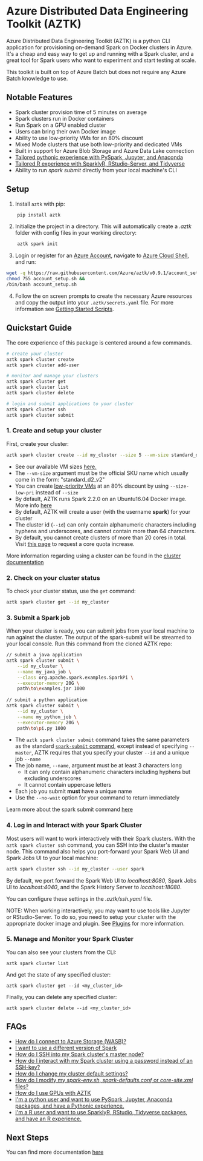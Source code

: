 # Azure Distributed Data Engineering Toolkit (AZTK)
Azure Distributed Data Engineering Toolkit (AZTK) is a python CLI application for provisioning on-demand Spark on Docker clusters in Azure. It's a cheap and easy way to get up and running with a Spark cluster, and a great tool for Spark users who want to experiment and start testing at scale.

This toolkit is built on top of Azure Batch but does not require any Azure Batch knowledge to use.

## Notable Features
- Spark cluster provision time of 5 minutes on average
- Spark clusters run in Docker containers
- Run Spark on a GPU enabled cluster
- Users can bring their own Docker image
- Ability to use low-priority VMs for an 80% discount
- Mixed Mode clusters that use both low-priority and dedicated VMs
- Built in support for Azure Blob Storage and Azure Data Lake connection
- [Tailored pythonic experience with PySpark, Jupyter, and Anaconda](https://github.com/Azure/aztk/wiki/PySpark-on-Azure-with-AZTK)
- [Tailored R experience with SparklyR, RStudio-Server, and Tidyverse](https://github.com/Azure/aztk/wiki/SparklyR-on-Azure-with-AZTK)
- Ability to run _spark submit_ directly from your local machine's CLI

## Setup

1. Install `aztk` with pip:
```bash
    pip install aztk
```
2. Initialize the project in a directory. This will automatically create a *.aztk* folder with config files in your working directory:
```bash
    aztk spark init
```
3. Login or register for an [Azure Account](https://azure.microsoft.com), navigate to [Azure Cloud Shell](https://shell.azure.com), and run:
```sh
wget -q https://raw.githubusercontent.com/Azure/aztk/v0.9.1/account_setup.sh -O account_setup.sh &&
chmod 755 account_setup.sh &&
/bin/bash account_setup.sh
```

4. Follow the on screen prompts to create the necessary Azure resources and copy the output into your `.aztk/secrets.yaml` file. For more information see [Getting Started Scripts](./01-Getting-Started-Script).


## Quickstart Guide

The core experience of this package is centered around a few commands.

```sh
# create your cluster
aztk spark cluster create
aztk spark cluster add-user
```
```sh
# monitor and manage your clusters
aztk spark cluster get
aztk spark cluster list
aztk spark cluster delete
```
```sh
# login and submit applications to your cluster
aztk spark cluster ssh
aztk spark cluster submit
```

### 1. Create and setup your cluster

First, create your cluster:
```bash
aztk spark cluster create --id my_cluster --size 5 --vm-size standard_d2_v2
```
- See our available VM sizes [here.](https://docs.microsoft.com/en-us/azure/virtual-machines/linux/sizes) 
- The `--vm-size` argument must be the official SKU name which usually come in the form: "standard_d2_v2"
- You can create [low-priority VMs](https://docs.microsoft.com/en-us/azure/batch/batch-low-pri-vms) at an 80% discount by using `--size-low-pri` instead of `--size`
- By default, AZTK runs Spark 2.2.0 on an Ubuntu16.04 Docker image. More info [here](/docker-image)
- By default, AZTK will create a user (with the username **spark**) for your cluster
- The cluster id (`--id`) can only contain alphanumeric characters including hyphens and underscores, and cannot contain more than 64 characters.
- By default, you cannot create clusters of more than 20 cores in total. Visit [this page](https://docs.microsoft.com/en-us/azure/batch/batch-quota-limit#view-batch-quotas) to request a core quota increase.

More information regarding using a cluster can be found in the [cluster documentation](./docs/10-clusters.md)

### 2. Check on your cluster status
To check your cluster status, use the `get` command:
```bash
aztk spark cluster get --id my_cluster
```

### 3. Submit a Spark job

When your cluster is ready, you can submit jobs from your local machine to run against the cluster. The output of the spark-submit will be streamed to your local console. Run this command from the cloned AZTK repo:
```bash
// submit a java application
aztk spark cluster submit \
    --id my_cluster \
    --name my_java_job \
    --class org.apache.spark.examples.SparkPi \
    --executor-memory 20G \
    path\to\examples.jar 1000
    
// submit a python application
aztk spark cluster submit \
    --id my_cluster \
    --name my_python_job \
    --executor-memory 20G \
    path\to\pi.py 1000
```
- The `aztk spark cluster submit` command takes the same parameters as the standard [`spark-submit` command](https://spark.apache.org/docs/latest/submitting-applications.html), except instead of specifying `--master`, AZTK requires that you specify your cluster `--id` and a unique job `--name`
- The job name, `--name`, argument must be at least 3 characters long
    - It can only contain alphanumeric characters including hyphens but excluding underscores
    - It cannot contain uppercase letters
- Each job you submit **must** have a unique name
- Use the `--no-wait` option for your command to return immediately

Learn more about the spark submit command [here](./docs/20-spark-submit.md)

### 4. Log in and Interact with your Spark Cluster
Most users will want to work interactively with their Spark clusters. With the `aztk spark cluster ssh` command, you can SSH into the cluster's master node. This command also helps you port-forward your Spark Web UI and Spark Jobs UI to your local machine:
```bash
aztk spark cluster ssh --id my_cluster --user spark
```
By default, we port forward the Spark Web UI to *localhost:8080*, Spark Jobs UI to *localhost:4040*, and the Spark History Server to *localhost:18080*.

You can configure these settings in the *.aztk/ssh.yaml* file.

NOTE: When working interactively, you may want to use tools like Jupyter or RStudio-Server. To do so, you need to setup your cluster with the appropriate docker image and plugin. See [Plugins](./docs/15-plugins.md) for more information.

### 5. Manage and Monitor your Spark Cluster

You can also see your clusters from the CLI:
```
aztk spark cluster list
```

And get the state of any specified cluster:
```
aztk spark cluster get --id <my_cluster_id>
```

Finally, you can delete any specified cluster:
```
aztk spark cluster delete --id <my_cluster_id>
```

## FAQs
- [How do I connect to Azure Storage (WASB)?](./docs/30-cloud-storage.md)
- [I want to use a different version of Spark](./docs/12-docker-image.md)
- [How do I SSH into my Spark cluster's master node?](./docs/10-clusters.md#ssh-and-port-forwarding)
- [How do I interact with my Spark cluster using a password instead of an SSH-key?](./docs/10-clusters.md#interactive-mode)
- [How do I change my cluster default settings?](./docs/13-configuration.md)
- [How do I modify my *spark-env.sh*, *spark-defaults.conf* or *core-site.xml* files?](./docs/13-configuration.md)
- [How do I use GPUs with AZTK](./docs/60-gpu.md)
- [I'm a python user and want to use PySpark, Jupyter, Anaconda packages, and have a Pythonic experience.](https://github.com/Azure/aztk/wiki/PySpark-on-Azure-with-AZTK)
- [I'm a R user and want to use SparklyR, RStudio, Tidyverse packages, and have an R experience.](https://github.com/Azure/aztk/wiki/SparklyR-on-Azure-with-AZTK)

## Next Steps
You can find more documentation [here](./docs)
